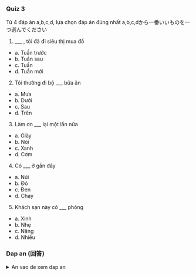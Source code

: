 ### Quiz 3
Từ 4 đáp án a,b,c,d, lựa chọn đáp án đúng nhất
a,b,c,dから一番いいものを一つ選んでください

1. ___ , tôi đã đi siêu thị mua đồ
- a. Tuần trước
- b. Tuần sau
- c. Tuần 
- d. Tuần mới

2. Tôi thường đi bộ ___ bữa ăn
- a. Mưa
- b. Dưới
- c. Sau
- d. Trên

3. Làm ơn ___ lại một lần nữa
- a. Giày
- b. Nói
- c. Xanh 
- d. Cơm

4. Có ___ ở gần đây
- a. Núi
- b. Đỏ
- c. Đen
- d. Chạy

5. Khách sạn này có ___ phòng
- a. Xinh
- b. Nhẹ
- c. Nặng
- d. Nhiều

### Dap an (回答)

<details>
	<summary>An vao de xem dap an</summary>

- 1 : a
- 2 : c
- 3 : b
- 4 : a
- 5 : d

```python
1. ___ , tôi(私) đã(過去形) đi(行く) siêu thị (スーパー) mua(買う) đồ(もの・買い物)
先週スーパーに買い物に行きました。
- a. Tuần trước (先週)
- b. Tuần sau (来週)
- c. Tuần  (週)
- d. Tuần mới (新しい週)

2. Tôi thường (よく) đi (行く) bộ (歩く・散歩) ___ bữa ăn (ご飯)
ご飯の後、散歩します。
- a. Mưa  (雨)
- b. Dưới  (下)
- c. Sau  (後ろ)
- d. Trên  (上)

3. Làm ơn  (ください)___ lại (繰り返し) một lần nữa (もう一度)
もう一度言ってください
- a. Giày (靴)
- b. Nói (言う)
- c. Xanh (青い))
- d. Cơm (ご飯)

4. Có  (ある)___ ở (に) gần đây (近く)
近くに山がある
- a. Núi (山)
- b. Đỏ (赤い)
- c. Đen (黒い)
- d. Chạy (走る)

5. Khách sạn (ホテル) này (この、これ) có (ある) ___ phòng (部屋)
このホテルは部屋が多いです
- a. Xinh (美しい)
- b. Nhẹ (軽い)
- c. Nặng (重い))
- d. Nhiều (多い)
```

</details>
